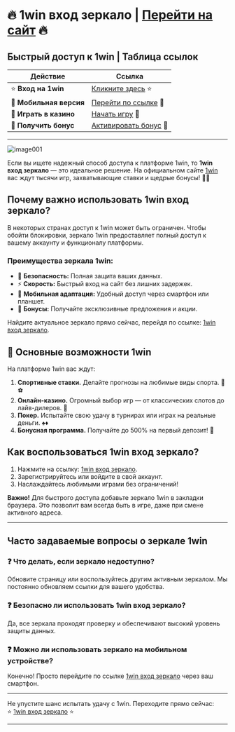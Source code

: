 # 🔥 1win вход зеркало | [Перейти на сайт](https://brandplay.link/6F5VqbyZ) 🔥

## Быстрый доступ к 1win | Таблица ссылок

| **Действие**      | **Ссылка**                         |
|--------------------|------------------------------------|
| ⭐ **Вход на 1win** | [Кликните здесь](https://brandplay.link/6F5VqbyZ) ⭐ |
| 📱 **Мобильная версия** | [Перейти по ссылке](https://brandplay.link/6F5VqbyZ) 📱 |
| 🎲 **Играть в казино** | [Начать игру](https://brandplay.link/6F5VqbyZ) 🎲 |
| 🤑 **Получить бонус**   | [Активировать бонус](https://brandplay.link/6F5VqbyZ) 🤑 |

---
![image001](https://github.com/user-attachments/assets/712d15f7-8c7c-47f8-ab41-41bebbf461bf)

Если вы ищете надежный способ доступа к платформе 1win, то **1win вход зеркало** — это идеальное решение. На официальном сайте [1win](https://brandplay.link/6F5VqbyZ) вас ждут тысячи игр, захватывающие ставки и щедрые бонусы! 🎰🎉

## Почему важно использовать 1win вход зеркало?

В некоторых странах доступ к 1win может быть ограничен. Чтобы обойти блокировки, зеркало 1win предоставляет полный доступ к вашему аккаунту и функционалу платформы. 

### Преимущества зеркала 1win:

- 🔐 **Безопасность:** Полная защита ваших данных.  
- ⚡ **Скорость:** Быстрый вход на сайт без лишних задержек.  
- 📱 **Мобильная адаптация:** Удобный доступ через смартфон или планшет.  
- 🎁 **Бонусы:** Получайте эксклюзивные предложения и акции.  

Найдите актуальное зеркало прямо сейчас, перейдя по ссылке: [1win вход зеркало](https://brandplay.link/6F5VqbyZ).

## 🎰 Основные возможности 1win 

На платформе 1win вас ждут:

1. **Спортивные ставки.** Делайте прогнозы на любимые виды спорта. 🏀⚽  
2. **Онлайн-казино.** Огромный выбор игр — от классических слотов до лайв-дилеров. 🎲  
3. **Покер.** Испытайте свою удачу в турнирах или играх на реальные деньги. ♠️♦️  
4. **Бонусная программа.** Получайте до 500% на первый депозит! 🤑  

## Как воспользоваться 1win вход зеркало?

1. Нажмите на ссылку: [1win вход зеркало](https://brandplay.link/6F5VqbyZ).  
2. Зарегистрируйтесь или войдите в свой аккаунт.  
3. Наслаждайтесь любимыми играми без ограничений!  

**Важно!** Для быстрого доступа добавьте зеркало 1win в закладки браузера. Это позволит вам всегда быть в игре, даже при смене активного адреса. 

---

## Часто задаваемые вопросы о зеркале 1win

### ❓ Что делать, если зеркало недоступно?
Обновите страницу или воспользуйтесь другим активным зеркалом. Мы постоянно обновляем ссылки для вашего удобства.  

### ❓ Безопасно ли использовать 1win вход зеркало?
Да, все зеркала проходят проверку и обеспечивают высокий уровень защиты данных.

### ❓ Можно ли использовать зеркало на мобильном устройстве?
Конечно! Просто перейдите по ссылке [1win вход зеркало](https://brandplay.link/6F5VqbyZ) через ваш смартфон.

---

Не упустите шанс испытать удачу с 1win. Переходите прямо сейчас:  
⭐ [1win вход зеркало](https://brandplay.link/6F5VqbyZ) ⭐

---

